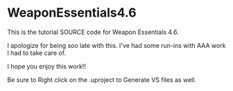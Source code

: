 # WeaponEssentials4.6

This is the tutorial SOURCE code for Weapon Essentials 4.6.

I apologize for being soo late with this. I've had some run-ins with AAA work I had to take care of. 

I hope you enjoy this work!!

Be sure to Right click on the .uproject to Generate VS files as well.
